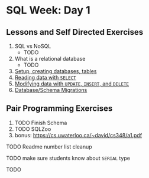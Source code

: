 # SQL Week: Day 1

## Lessons and Self Directed Exercises

1. SQL vs NoSQL
    - TODO
1. What is a relational database
    - TODO
1. [Setup, creating databases, tables](setup.md)
1. [Reading data with `SELECT`](Select.md)
1. [Modifying data with `UPDATE`, `INSERT`, and `DELETE`](Insert.md)
1. [Database/Schema Migrations](Migration.md)

## Pair Programming Exercises

1. TODO Finish Schema
1. TODO SQLZoo
1. bonus: https://cs.uwaterloo.ca/~david/cs348/a1.pdf

TODO Readme number list cleanup

TODO make sure students know about `SERIAL` type

TODO
